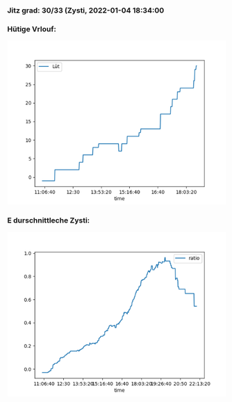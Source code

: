 ### Jitz grad: 30/33 (Zysti, 2022-01-04 18:34:00

### Hütige Vrlouf:
![Graph](Today.png)

### E durschnittleche Zysti:
![Graph](Zysti.png)